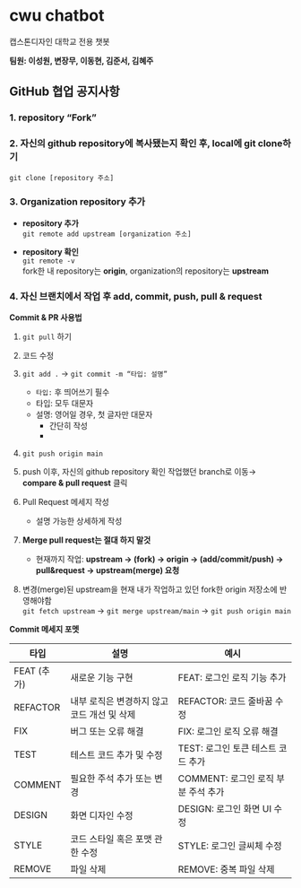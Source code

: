 # cwu chatbot
캡스톤디자인 대학교 전용 챗봇

**팀원: 이성원, 변장무, 이동현, 김준서, 김혜주**

## **GitHub 협업 공지사항**

### 1. **repository “Fork”**

### 2. **자신의 github repository에 복사됐는지 확인 후, local에 git clone하기**
`git clone [repository 주소]`

### 3. Organization repository 추가
- **repository 추가** </br>
    `git remote add upstream [organization 주소]`
    
- **repository 확인** </br>
    `git remote -v` </br>
      fork한 내 repository는 **origin**, organization의 repository는 **upstream**

### 4. 자신 브랜치에서 작업 후 add, commit, push, pull & request

**Commit & PR 사용법**

1. `git pull` 하기
2. 코드 수정
3. `git add .` → `git commit -m “타입: 설명”`
    - `타입:` 후 띄어쓰기 필수
    - 타입: 모두 대문자
    - 설명: 영어일 경우, 첫 글자만 대문자
        - 간단히 작성
        -  
4. `git push origin main`

5. push 이후, 자신의 github repository 확인 
    작업했던 branch로 이동→ **compare & pull request** 클릭

6. Pull Request 메세지 작성
    - 설명 가능한 상세하게 작성
    
7.  **Merge pull request는 절대 하지 말것** 
    - 현재까지 작업: **upstream -> (fork) -> origin -> (add/commit/push) -> pull&request -> upstream(merge) 요청**
    
8. 변경(merge)된 upstream을 현재 내가 작업하고 있던 fork한 origin 저장소에 반영해야함 </br>
    `git fetch upstream` → `git merge upstream/main` → `git push origin main`

**Commit 메세지 포멧**

| 타입 | 설명 | 예시 |
| --- | --- | --- |
| FEAT (추가) | 새로운 기능 구현 | FEAT: 로그인 로직 기능 추가 |
| REFACTOR | 내부 로직은 변경하지 않고 코드 개선 및 삭제 | REFACTOR: 코드 줄바꿈 수정 |
| FIX | 버그 또는 오류 해결 | FIX: 로그인 로직 오류 해결 |
| TEST | 테스트 코드 추가 및 수정 | TEST: 로그인 토큰 테스트 코드 추가 |
| COMMENT | 필요한 주석 추가 또는 변경 | COMMENT: 로그인 로직 부분 주석 추가 |
| DESIGN | 화면 디자인 수정 | DESIGN: 로그인 화면 UI 수정 |
| STYLE | 코드 스타일 혹은 포맷 관한 수정 | STYLE: 로그인 글씨체 수정 |
| REMOVE | 파일 삭제 | REMOVE: 중복 파일 삭제 |


